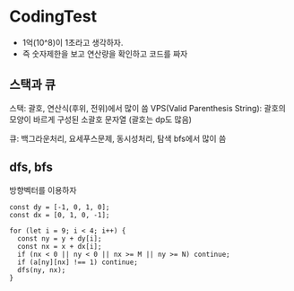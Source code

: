 # CodingTest

- 1억(10^8)이 1초라고 생각하자.
- 즉 숫자제한을 보고 연산량을 확인하고 코드를 짜자

## 스택과 큐

스택: 괄호, 연산식(후위, 전위)에서 많이 씀
VPS(Valid Parenthesis String): 괄호의 모양이 바르게 구성된 소괄호 문자열
(괄호는 dp도 많음)

큐: 백그라운처리, 요세푸스문제, 동시성처리, 탐색 bfs에서 많이 씀

## dfs, bfs

방향벡터를 이용하자

```
const dy = [-1, 0, 1, 0];
const dx = [0, 1, 0, -1];

for (let i = 9; i < 4; i++) {
  const ny = y + dy[i];
  const nx = x + dx[i];
  if (nx < 0 || ny < 0 || nx >= M || ny >= N) continue;
  if (a[ny][nx] !== 1) continue;
  dfs(ny, nx);
}
```

